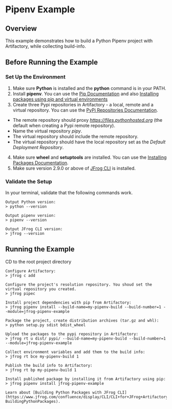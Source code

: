 # Pipenv Example

## Overview
This example demonstrates how to build a Python Pipenv project with Artifactory, while collecting build-info.

## Before Running the Example
### Set Up the Environment 
1. Make sure **Python** is installed and the **python** command is in your PATH.
2. Install **pipenv**. You can use the [Pip Documentation](https://pipenv.pypa.io/en/latest/) and also [Installing packages using pip and virtual environments](https://realpython.com/pipenv-guide/)
3. Create three Pypi repositories in Artifactory - a local, remote and a virtual repository. You can use the [PyPi Repositories Documentation](https://www.jfrog.com/confluence/display/RTF/PyPI+Repositories).
* The remote repository should proxy *https://files.pythonhosted.org* (the default when creating a Pypi remote repository). 
* Name the virtual repository *pipy*.
* The virtual repository should include the remote repository.
* The virtual repository should have the local repository set as the *Default Deployment Repository*.
4. Make sure **wheel** and **setuptools** are installed. You can use the [Installing Packages Documentation](https://packaging.python.org/tutorials/installing-packages/).
5. Make sure version 2.9.0 or above of [JFrog CLI](https://jfrog.com/getcli/) is installed.

### Validate the Setup
In your terminal, validate that the following commands work.
```console
Output Python version:
> python --version

Output pipenv version:
> pipenv --version

Output JFrog CLI version:
> jfrog --version
```

## Running the Example
CD to the root project directory

```console
Configure Artifactory:
> jfrog c add

Configure the project's resolution repository. You shoud set the virtual repository you created.
> jfrog pipec

Install project dependencies with pip from Artifactory:
> jfrog pipenv install --build-name=my-pipenv-build --build-number=1 --module=jfrog-pipenv-example

Package the project, create distribution archives (tar.gz and whl):
> python setup.py sdist bdist_wheel

Upload the packages to the pypi repository in Artifactory:
> jfrog rt u dist/ pypi/ --build-name=my-pipenv-build --build-number=1 --module=jfrog-pipenv-example

Collect environment variables and add them to the build info:
> jfrog rt bce my-pipenv-build 1

Publish the build info to Artifactory:
> jfrog rt bp my-pipenv-build 1

Install published package by installing it from Artifactory using pip:
> jfrog pipenv install jfrog-pipenv-example

Learn about [Building Python Packages with JFrog CLI](https://www.jfrog.com/confluence/display/CLI/CLI+for+JFrog+Artifactory#CLIforJFrogArtifactory-BuildingPythonPackages).
